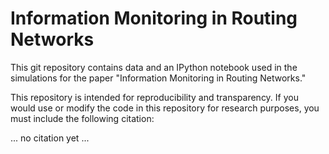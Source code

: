 Information Monitoring in Routing Networks
====================================

This git repository contains data and an IPython notebook used in the
simulations for the paper "Information Monitoring in Routing Networks."

This repository is intended for reproducibility and transparency. If you would
use or modify the code in this repository for research purposes, you must
include the following citation:

... no citation yet ...

